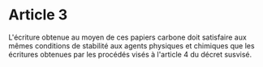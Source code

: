 # Article 3

L'écriture obtenue au moyen de ces papiers carbone doit satisfaire aux mêmes conditions de stabilité aux agents physiques et chimiques que les écritures obtenues par les procédés visés à l'article 4 du décret susvisé.
